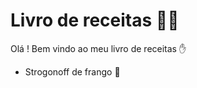 # Livro de receitas :man_cook:

Olá ! Bem vindo ao meu livro de receitas :hand:

- Strogonoff de frango :chicken:

  
